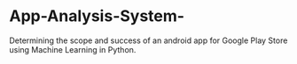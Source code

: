 # App-Analysis-System-
Determining the scope and success of an android app for Google Play Store using Machine Learning in Python.
